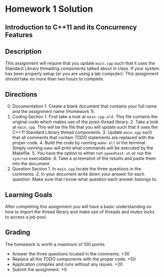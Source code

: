 # Homework 1 Solution
## Introduction to C++11 and its Concurrency Features

## Description
This assignment will require that you update ``main.cpp`` such that it uses the 
Standard Library threading components talked about in class. 
If your system has been properly setup (or you are using a lab computer). This 
assignment should take no more than two hours to complete. 

## Directions
  
  0. Documentation 
    1. Create a blank document that contains your full name and the assignment 
    name (Homework 1).
  1. Coding Section
    1. First take a look at ``main.cpp.old``. This file contains the original 
    code which makes use of the posix thread library.
    2. Take a look at ``main.cpp``. This will be the file that you will update 
    such that it uses the C++11 Standard Library thread components.
    3. Update ``main.cpp`` such that all comments that contain _TODO_ 
    statements are replaced with the proper code.
    4. Build the code by running ``make all`` in the terminal. Simply running 
    ``make`` will print what commands will be executed by the Makefile.
    5. You have the option to either run ``speedtest.sh`` or run the ``syncron``
    executable. 
    6. Take a screenshot of the results and paste them into the document.
  2. Question Section
    1. In ``main.cpp`` locate the three questions in the comments.
    2. In your document write down your answer for each question. 
    Make sure that I know what question each answer belongs to.

## Learning Goals
After completing this assignment you will have a basic understanding on how to 
import the thread library and make use of threads and mutex locks to 
access a job pool.

## Grading 
The homework is worth a maximum of 100 points.

  - Answer the three questions located in the comments. +30
  - Replace all the _TODO_ components with the proper code. +50
  - Application compiles and runs without any issues. +20
  - Submit the assignment. +0

